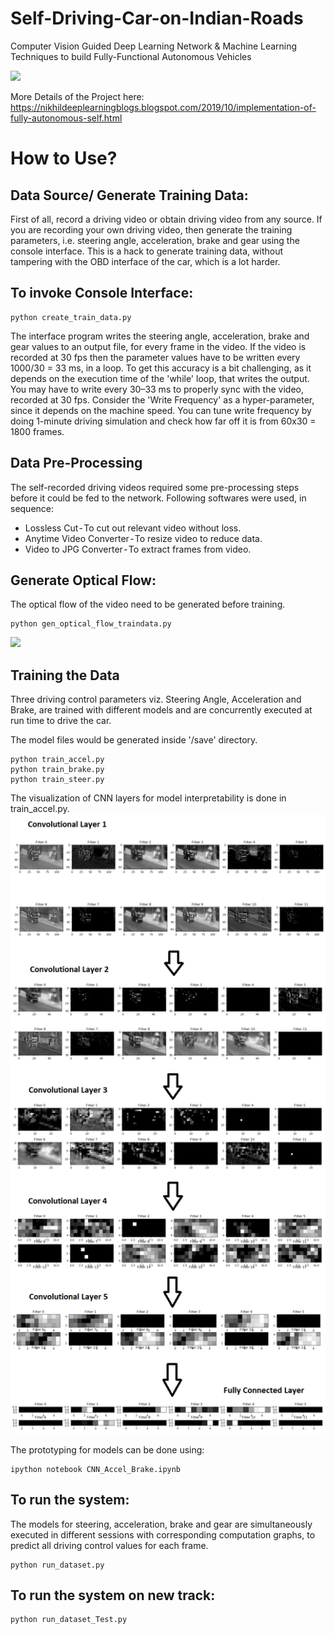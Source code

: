 # Self-Driving-Car-on-Indian-Roads
Computer Vision Guided Deep Learning Network &amp; Machine Learning Techniques to build Fully-Functional Autonomous Vehicles

![](prediction_output.gif)  

More Details of the Project here:
https://nikhildeeplearningblogs.blogspot.com/2019/10/implementation-of-fully-autonomous-self.html

# How to Use?

## Data Source/ Generate Training Data:

First of all, record a driving video or obtain driving video from any source. 
If you are recording your own driving video, then generate the training parameters, i.e. steering angle, acceleration, brake and gear using the console interface. This is a hack to generate training data, without tampering with the OBD interface of the car, which is a lot harder.

## To invoke Console Interface:
```
python create_train_data.py
```
The interface program writes the steering angle, acceleration, brake and gear values to an output file, for every frame in the video. If the video is recorded at 30 fps then the parameter values have to be written every 1000/30 = 33 ms, in a loop. To get this accuracy is a bit challenging, as it depends on the execution time of the 'while' loop, that writes the output. You may have to write every 30–33 ms to properly sync with the video, recorded at 30 fps. Consider the 'Write Frequency' as a hyper-parameter, since it depends on the machine speed. You can tune write frequency by doing 1-minute driving simulation and check how far off it is from 60x30 = 1800 frames.

## Data Pre-Processing
The self-recorded driving videos required some pre-processing steps before it could be fed to the network. Following softwares were used, in sequence:
- Lossless Cut - To cut out relevant video without loss.
- Anytime Video Converter - To resize video to reduce data.
- Video to JPG Converter - To extract frames from video.

## Generate Optical Flow:

The optical flow of the video need to be generated before training.
```
python gen_optical_flow_traindata.py
```
![](opticalFlow-gif.gif)

## Training the Data
Three driving control parameters viz. Steering Angle, Acceleration and Brake, are trained with different models and are concurrently executed at run time to drive the car.

The model files would be generated inside '/save' directory.
```
python train_accel.py
python train_brake.py
python train_steer.py
```
The visualization of CNN layers for model interpretability is done in train_accel.py.
![](CNN_Visualization.png)

The prototyping for models can be done using:
```
ipython notebook CNN_Accel_Brake.ipynb
```

## To run the system:
The models for steering, acceleration, brake and gear are simultaneously executed in different sessions with corresponding computation graphs, to predict all driving control values for each frame.
```
python run_dataset.py
```
## To run the system on new track:
```
python run_dataset_Test.py
```


